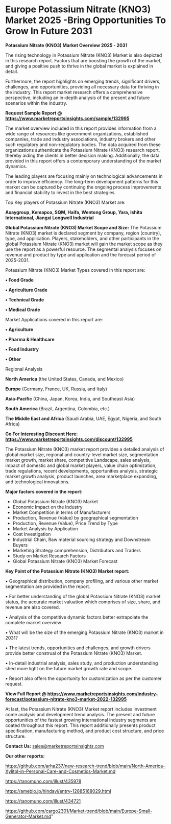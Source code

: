 # Europe Potassium Nitrate (KNO3) Market 2025 -Bring Opportunities To Grow In Future 2031

<Strong> Potassium Nitrate (KNO3) Market Overview 2025 - 2031</strong>

The rising technology in Potassium Nitrate (KNO3) Market is also depicted in this research report. Factors that are boosting the growth of the market, and giving a positive push to thrive in the global market is explained in detail.

Furthermore, the report highlights on emerging trends, significant drivers, challenges, and opportunities, providing all necessary data for thriving in the industry. This report market research offers a comprehensive perspective, including an in-depth analysis of the present and future scenarios within the industry.

<strong>Request Sample Report @ <a href=https://www.marketreportsinsights.com/sample/132995>https://www.marketreportsinsights.com/sample/132995</a></strong>

The market overview included in this report provides information from a wide range of resources like government organizations, established companies, trade and industry associations, industry brokers and other such regulatory and non-regulatory bodies. The data acquired from these organizations authenticate the Potassium Nitrate (KNO3) research report, thereby aiding the clients in better decision making. Additionally, the data provided in this report offers a contemporary understanding of the market dynamics.

The leading players are focusing mainly on technological advancements in order to improve efficiency. The long-term development patterns for this market can be captured by continuing the ongoing process improvements and financial stability to invest in the best strategies.

Top Key players of Potassium Nitrate (KNO3) Market are:

<strong>Axaygroup, Kemapco, SQM, Haifa, Wentong Group, Yara, Ishita International, Jiangxi Longwell Industrial</strong>

<strong><b>Global Potassium Nitrate (KNO3) Market Scope and Size:</b></strong>
The Potassium Nitrate (KNO3) market is declared segment by company, region (country), type, and application. Players, stakeholders, and other participants in the global Potassium Nitrate (KNO3) market will gain the market scope as they use the report as a powerful resource. The segmental analysis focuses on revenue and product by type and application and the forecast period of 2025-2031.

Potassium Nitrate (KNO3) Market Types covered in this report are:

<strong>• Food Grade

• Agriculture Grade

• Technical Grade

• Medical Grade</strong>

Market Applications covered in this report are:

<strong>• Agriculture

• Pharma & Healthcare

• Food Industry

• Other</strong> 

Regional Analysis

<strong>North America</strong> (the United States, Canada, and Mexico)

<strong>Europe</strong> (Germany, France, UK, Russia, and Italy)

<strong>Asia-Pacific</strong> (China, Japan, Korea, India, and Southeast Asia)

<strong>South America</strong> (Brazil, Argentina, Colombia, etc.)

<strong>The Middle East and Africa</strong> (Saudi Arabia, UAE, Egypt, Nigeria, and South Africa)

<strong>Go For Interesting Discount Here: <a href=https://www.marketreportsinsights.com/discount/132995>https://www.marketreportsinsights.com/discount/132995</a></strong>

The Potassium Nitrate (KNO3) market report provides a detailed analysis of global market size, regional and country-level market size, segmentation market growth, market share, competitive Landscape, sales analysis, impact of domestic and global market players, value chain optimization, trade regulations, recent developments, opportunities analysis, strategic market growth analysis, product launches, area marketplace expanding, and technological innovations.

<strong><b>Major factors covered in the report:</b></strong>
<ul>
  <li>Global Potassium Nitrate (KNO3) Market </li>
  <li>Economic Impact on the Industry</li>
  <li>Market Competition in terms of Manufacturers</li>
  <li>Production, Revenue (Value) by geographical segmentation</li>
  <li>Production, Revenue (Value), Price Trend by Type</li>
  <li>Market Analysis by Application</li>
  <li>Cost Investigation</li>
  <li>Industrial Chain, Raw material sourcing strategy and Downstream Buyers</li>
  <li>Marketing Strategy comprehension, Distributors and Traders</li>
  <li>Study on Market Research Factors</li>
  <li>Global Potassium Nitrate (KNO3) Market Forecast</li>
</ul>

<strong><b>Key Point of the Potassium Nitrate (KNO3) Market report:</b></strong>

• Geographical distribution, company profiling, and various other market segmentation are provided in the report.

• For better understanding of the global Potassium Nitrate (KNO3) market status, the accurate market valuation which comprises of size, share, and revenue are also covered.

• Analysis of the competitive dynamic factors better extrapolate the complete market overview

• What will be the size of the emerging Potassium Nitrate (KNO3) market in 2031?

• The latest trends, opportunities and challenges, and growth drivers provide better construal of the Potassium Nitrate (KNO3) Market.

• In-detail industrial analysis, sales study, and production understanding shed more light on the future market growth rate and scope.

• Report also offers the opportunity for customization as per the customer request.

<strong><b>View Full Report @ <a href=https://www.marketreportsinsights.com/industry-forecast/potassium-nitrate-kno3-market-2022-132995>https://www.marketreportsinsights.com/industry-forecast/potassium-nitrate-kno3-market-2022-132995</a></b></strong>


At last, the Potassium Nitrate (KNO3) Market report includes investment come analysis and development trend analysis. The present and future opportunities of the fastest growing international industry segments are coated throughout this report. This report additionally presents product specification, manufacturing method, and product cost structure, and price structure.

<strong>Contact Us:</strong>
sales@marketreportsinsights.com

<strong>Our other reports:</strong>

<a href=https://github.com/arha237/new-research-trend/blob/main/North-America-Xylitol-in-Personal-Care-and-Cosmetics-Market.md>https://github.com/arha237/new-research-trend/blob/main/North-America-Xylitol-in-Personal-Care-and-Cosmetics-Market.md</a>

<a href=https://tanomuno.com/illust/435978>https://tanomuno.com/illust/435978</a>

<a href=https://ameblo.jp/hindavi/entry-12885168029.html>https://ameblo.jp/hindavi/entry-12885168029.html</a>

<a href=https://tanomuno.com/illust/434721>https://tanomuno.com/illust/434721</a>

<a href=https://github.com/cargo2301/Market-trend/blob/main/Europe-Small-Generator-Market.md>https://github.com/cargo2301/Market-trend/blob/main/Europe-Small-Generator-Market.md</a>"
